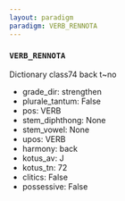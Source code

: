 ```yaml
---
layout: paradigm
paradigm: VERB_RENNOTA
---
```

### ` VERB_RENNOTA `

Dictionary class74 back t~no
* grade_dir: strengthen
* plurale_tantum: False
* pos: VERB
* stem_diphthong: None
* stem_vowel: None
* upos: VERB
* harmony: back
* kotus_av: J
* kotus_tn: 72
* clitics: False
* possessive: False

